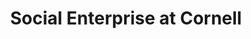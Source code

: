 ---
layout: default
permalink: /sec
title: Social Enterprise at Cornell

# Organization
org_name: Social Enterprise at Cornell
org_bio: >
    <p>SEC empowers students to build a career in social and environmental impact. We believe that every student brings a crucial perspective that can shape a brighter tomorrow, and keep our resources and events open to all! We serve as a catalyst in the Cornell entrepreneurship community in three respects:</p>
    <ul><li><strong>Education</strong>: SEC provides educational resources so that students in a variety of professional pursuits can learn about impact investment, social consulting, social entrepreneurship, and social design.</li>
    <li><strong>Innovation</strong>: SEC fosters creativity and supports innovative solutions to social and environmental problems through ideathons, workshops, competitions, and other events.</li>
    <li><strong>Community</strong>. Most importantly, SEC creates community by providing opportunities for students to meet others in our university’s diverse student body and learn from a collective pool of knowledge.</li></ul>
    <h3>GOALS</h3>
    <ol><li>Build a community of at least 100 students exploring the intersection of impact and business</li>
    <li>Grow our newsletter to ~1000 subscribers</li>
    <li>Host national social entrepreneurship-related events at Cornell</li></ol>
    <p>Learn more on our website: <a href="socialenterpriseatcornell.com">socialenterpriseatcornell.com</a></p>

# Campaign
campaign_blurb: 
campaign_giving_link: https://givingday.cornell.edu/campaigns/social-enterprise-at-cornell 
---